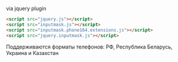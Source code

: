 via jquery plugin

```html
<script src="jquery.js"></script>
<script src="inputmask.js"></script>
<script src="inputmask.phone164.extensions.js"></script>
<script src="jquery.inputmask.js"></script>
```

Поддерживаются форматы телефонов: РФ, Республика Беларусь, Украина и Казахстан